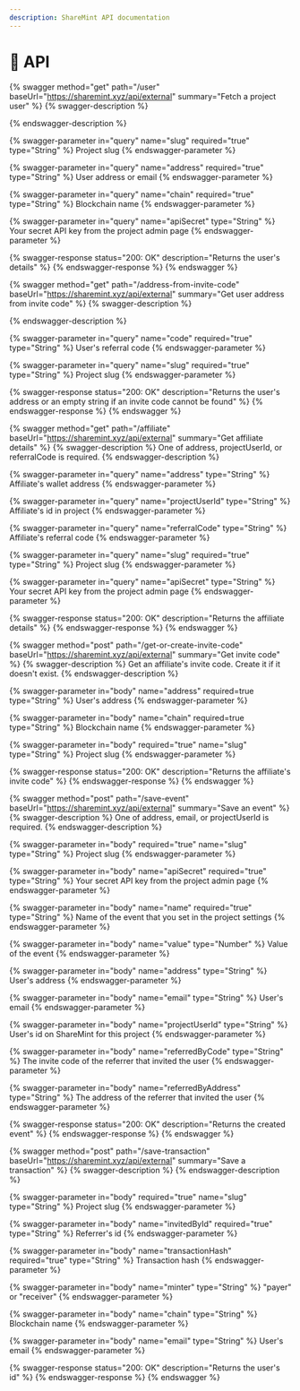 ```yaml
---
description: ShareMint API documentation
---
```


# 🎍 API

{% swagger method="get" path="/user" baseUrl="https://sharemint.xyz/api/external" summary="Fetch a project user" %}
{% swagger-description %}

{% endswagger-description %}

{% swagger-parameter in="query" name="slug" required="true" type="String" %}
Project slug
{% endswagger-parameter %}

{% swagger-parameter in="query" name="address" required="true" type="String" %}
User address or email
{% endswagger-parameter %}

{% swagger-parameter in="query" name="chain" required="true" type="String" %}
Blockchain name
{% endswagger-parameter %}

{% swagger-parameter in="query" name="apiSecret" type="String" %}
Your secret API key from the project admin page
{% endswagger-parameter %}

{% swagger-response status="200: OK" description="Returns the user's details" %}
{% endswagger-response %}
{% endswagger %}

{% swagger method="get" path="/address-from-invite-code" baseUrl="https://sharemint.xyz/api/external" summary="Get user address from invite code" %}
{% swagger-description %}

{% endswagger-description %}

{% swagger-parameter in="query" name="code" required="true" type="String" %}
User's referral code
{% endswagger-parameter %}

{% swagger-parameter in="query" name="slug" required="true" type="String" %}
Project slug
{% endswagger-parameter %}

{% swagger-response status="200: OK" description="Returns the user's address or an empty string if an invite code cannot be found" %}
{% endswagger-response %}
{% endswagger %}

{% swagger method="get" path="/affiliate" baseUrl="https://sharemint.xyz/api/external" summary="Get affiliate details" %}
{% swagger-description %}
One of address, projectUserId, or referralCode is required.
{% endswagger-description %}

{% swagger-parameter in="query" name="address" type="String" %}
Affiliate's wallet address
{% endswagger-parameter %}

{% swagger-parameter in="query" name="projectUserId" type="String" %}
Affiliate's id in project
{% endswagger-parameter %}

{% swagger-parameter in="query" name="referralCode" type="String" %}
Affiliate's referral code
{% endswagger-parameter %}

{% swagger-parameter in="query" name="slug" required="true" type="String" %}
Project slug
{% endswagger-parameter %}

{% swagger-parameter in="query" name="apiSecret" type="String" %}
Your secret API key from the project admin page
{% endswagger-parameter %}

{% swagger-response status="200: OK" description="Returns the affiliate details" %}
{% endswagger-response %}
{% endswagger %}



{% swagger method="post" path="/get-or-create-invite-code" baseUrl="https://sharemint.xyz/api/external" summary="Get invite code" %}
{% swagger-description %}
Get an affiliate's invite code. Create it if it doesn't exist.
{% endswagger-description %}

{% swagger-parameter in="body" name="address" required=true type="String" %}
User's address
{% endswagger-parameter %}

{% swagger-parameter in="body" name="chain" required=true type="String" %}
Blockchain name
{% endswagger-parameter %}

{% swagger-parameter in="body" required="true" name="slug" type="String" %}
Project slug
{% endswagger-parameter %}

{% swagger-response status="200: OK" description="Returns the affiliate's invite code" %}
{% endswagger-response %}
{% endswagger %}


{% swagger method="post" path="/save-event" baseUrl="https://sharemint.xyz/api/external" summary="Save an event" %}
{% swagger-description %}
One of address, email, or projectUserId is required.
{% endswagger-description %}

{% swagger-parameter in="body" required="true" name="slug" type="String" %}
Project slug
{% endswagger-parameter %}

{% swagger-parameter in="body" name="apiSecret" required="true" type="String" %}
Your secret API key from the project admin page
{% endswagger-parameter %}

{% swagger-parameter in="body" name="name" required="true" type="String" %}
Name of the event that you set in the project settings
{% endswagger-parameter %}

{% swagger-parameter in="body" name="value" type="Number" %}
Value of the event
{% endswagger-parameter %}

{% swagger-parameter in="body" name="address" type="String" %}
User's address
{% endswagger-parameter %}

{% swagger-parameter in="body" name="email" type="String" %}
User's email
{% endswagger-parameter %}

{% swagger-parameter in="body" name="projectUserId" type="String" %}
User's id on ShareMint for this project
{% endswagger-parameter %}

{% swagger-parameter in="body" name="referredByCode" type="String" %}
The invite code of the referrer that invited the user
{% endswagger-parameter %}

{% swagger-parameter in="body" name="referredByAddress" type="String" %}
The address of the referrer that invited the user
{% endswagger-parameter %}

{% swagger-response status="200: OK" description="Returns the created event" %}
{% endswagger-response %}
{% endswagger %}


{% swagger method="post" path="/save-transaction" baseUrl="https://sharemint.xyz/api/external" summary="Save a transaction" %}
{% swagger-description %}
{% endswagger-description %}

{% swagger-parameter in="body" required="true" name="slug" type="String" %}
Project slug
{% endswagger-parameter %}

{% swagger-parameter in="body" name="invitedById" required="true" type="String" %}
Referrer's id
{% endswagger-parameter %}

{% swagger-parameter in="body" name="transactionHash" required="true" type="String" %}
Transaction hash
{% endswagger-parameter %}

{% swagger-parameter in="body" name="minter" type="String" %}
"payer" or "receiver"
{% endswagger-parameter %}

{% swagger-parameter in="body" name="chain" type="String" %}
Blockchain name
{% endswagger-parameter %}

{% swagger-parameter in="body" name="email" type="String" %}
User's email
{% endswagger-parameter %}

{% swagger-response status="200: OK" description="Returns the user's id" %}
{% endswagger-response %}
{% endswagger %}